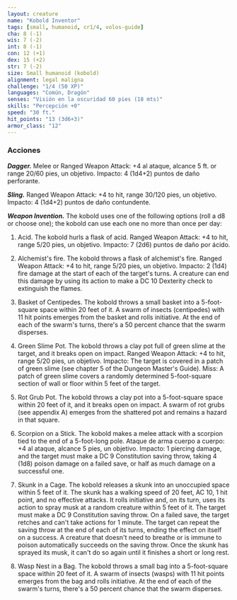 ```yaml
---
layout: creature
name: "Kobold Inventor"
tags: [small, humanoid, cr1/4, volos-guide]
cha: 8 (-1)
wis: 7 (-2)
int: 8 (-1)
con: 12 (+1)
dex: 15 (+2)
str: 7 (-2)
size: Small humanoid (kobold)
alignment: legal maligna
challenge: "1/4 (50 XP)"
languages: "Común, Dragón"
senses: "Visión en la oscuridad 60 pies (18 mts)"
skills: "Percepción +0"
speed: "30 ft."
hit_points: "13 (3d6+3)"
armor_class: "12"
---
```


### Acciones

***Dagger.*** Melee or Ranged Weapon Attack: +4 al ataque, alcance 5 ft. or range 20/60 pies, un objetivo. Impacto: 4 (1d4+2) puntos de daño perforante.

***Sling.*** Ranged Weapon Attack: +4 to hit, range 30/120 pies, un objetivo. Impacto: 4 (1d4+2) puntos de daño contundente.

***Weapon Invention.*** The kobold uses one of the following options (roll a d8 or choose one); the kobold can use each one no more than once per day:

1. Acid. The kobold hurls a flask of acid. Ranged Weapon Attack: +4 to hit, range 5/20 pies, un objetivo. Impacto: 7 (2d6) puntos de daño por ácido.

2. Alchemist's fire. The kobold throws a flask of alchemist's fire. Ranged Weapon Attack: +4 to hit, range 5/20 pies, un objetivo. Impacto: 2 (1d4) fire damage at the start of each of the target's turns. A creature can end this damage by using its action to make a DC 10 Dexterity check to extinguish the flames.

3. Basket of Centipedes. The kobold throws a small basket into a 5-foot-square space within 20 feet of it. A swarm of insects (centipedes) with 11 hit points emerges from the basket and rolls initiative. At the end of each of the swarm's turns, there's a 50 percent chance that the swarm disperses.

4. Green Slime Pot. The kobold throws a clay pot full of green slime at the target, and it breaks open on impact. Ranged Weapon Attack: +4 to hit, range 5/20 pies, un objetivo. Impacto: The target is covered in a patch of green slime (see chapter 5 of the Dungeon Master's Guide). Miss: A patch of green slime covers a randomly determined 5-foot-square section of wall or floor within 5 feet of the target.

5. Rot Grub Pot. The kobold throws a clay pot into a 5-foot-square space within 20 feet of it, and it breaks open on impact. A swarm of rot grubs (see appendix A) emerges from the shattered pot and remains a hazard in that square.

6. Scorpion on a Stick. The kobold makes a melee attack with a scorpion tied to the end of a 5-foot-long pole. Ataque de arma cuerpo a cuerpo: +4 al ataque, alcance 5 pies, un objetivo. Impacto: 1 piercing damage, and the target must make a DC 9 Constitution saving throw, taking 4 (1d8) poison damage on a failed save, or half as much damage on a successful one.

7. Skunk in a Cage. The kobold releases a skunk into an unoccupied space within 5 feet of it. The skunk has a walking speed of 20 feet, AC 10, 1 hit point, and no effective attacks. It rolls initiative and, on its turn, uses its action to spray musk at a random creature within 5 feet of it. The target must make a DC 9 Constitution saving throw. On a failed save, the target retches and can't take actions for 1 minute. The target can repeat the saving throw at the end of each of its turns, ending the effect on itself on a success. A creature that doesn't need to breathe or is immune to poison automatically succeeds on the saving throw. Once the skunk has sprayed its musk, it can't do so again until it finishes a short or long rest.

8. Wasp Nest in a Bag. The kobold throws a small bag into a 5-foot-square space within 20 feet of it. A swarm of insects (wasps) with 11 hit points emerges from the bag and rolls initiative. At the end of each of the swarm's turns, there's a 50 percent chance that the swarm disperses.